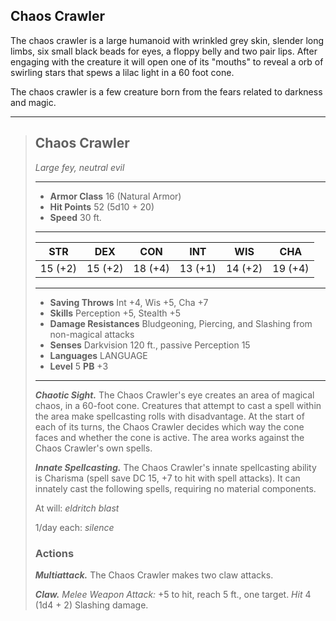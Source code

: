 ## Chaos Crawler
The chaos crawler is a large humanoid with wrinkled grey skin, slender long limbs, six small black beads for eyes, a floppy belly and two pair lips. After engaging with the creature it will open one of its "mouths" to reveal a orb of swirling stars that spews a lilac light in a 60 foot cone.

The chaos crawler is a few creature born from the fears related to darkness and magic.

___
> ## Chaos Crawler
>*Large fey, neutral evil*
> ___
> - **Armor Class** 16 (Natural Armor)
> - **Hit Points** 52 (5d10 + 20)
> - **Speed** 30 ft.
>___
>|   STR   |   DEX   |   CON   |   INT   |   WIS   |   CHA   |
>|:-------:|:-------:|:-------:|:-------:|:-------:|:-------:|
>| 15 (+2) | 15 (+2) | 18 (+4) | 13 (+1) | 14 (+2) | 19 (+4) |
>___
> - **Saving Throws** Int +4, Wis +5, Cha +7
> - **Skills** Perception +5, Stealth +5
> - **Damage Resistances** Bludgeoning, Piercing, and Slashing from non-magical attacks
> - **Senses** Darkvision 120 ft., passive Perception 15
> - **Languages** LANGUAGE
> - **Level** 5 **PB** +3
> ___
> ***Chaotic Sight.***
> The Chaos Crawler's eye creates an area of magical chaos, in a 60-foot cone. Creatures that attempt to cast a spell within the area make spellcasting rolls with disadvantage. At the start of each of its turns, the Chaos Crawler decides which way the cone faces and whether the cone is active. The area works against the Chaos Crawler's own spells.
>
> ***Innate Spellcasting.*** The Chaos Crawler's innate spellcasting ability is Charisma (spell save DC 15, +7 to hit with spell attacks). It can innately cast the following spells, requiring no material components.
>
> At will: *eldritch blast*
>
> 1/day each: *silence*
>
>
> ### Actions
> ***Multiattack.*** The Chaos Crawler makes two claw attacks.
>
> ***Claw.*** *Melee Weapon Attack:* +5 to hit, reach 5 ft., one target. *Hit* 4 (1d4 + 2) Slashing damage. 
>
